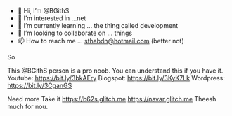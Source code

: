 - 👋 Hi, I’m @BGithS
- 👀 I’m interested in ...net
- 🌱 I’m currently learning ... the thing called development
- 💞️ I’m looking to collaborate on ... things
- 📫 How to reach me ... sthabdn@hotmail.com (better not)

<!---
BGithS/BGithS is a ✨ special ✨ repository because its `README.md` (this file) appears on your GitHub profile.
You can click the Preview link to take a look at your changes.
--->
So

This @BGithS person is a pro noob. You can understand this if you have it.
Youtube: https://bit.ly/3bkAEry
Blogspot: https://bit.ly/3KyK7Lk
Wordpress: https://bit.ly/3CganGS

Need more
Take it
https://b62s.glitch.me
https://navar.glitch.me
Theesh much for nou.
